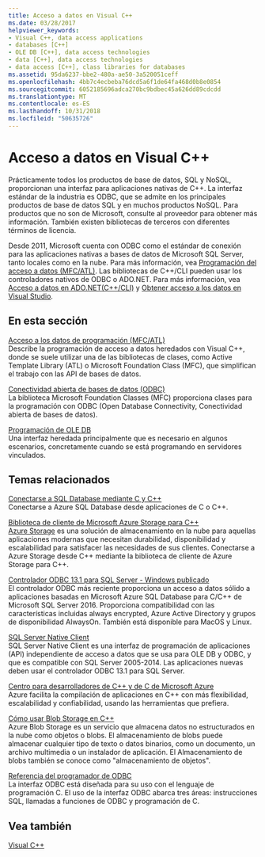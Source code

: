 ```yaml
---
title: Acceso a datos en Visual C++
ms.date: 03/28/2017
helpviewer_keywords:
- Visual C++, data access applications
- databases [C++]
- OLE DB [C++], data access technologies
- data [C++], data access technologies
- data access [C++], class libraries for databases
ms.assetid: 95da6237-bbe2-480a-ae50-3a520051ceff
ms.openlocfilehash: 4bb7c4ecbeba76dcd5a6f1de64fa468d0b8e0854
ms.sourcegitcommit: 6052185696adca270bc9bdbec45a626dd89cdcdd
ms.translationtype: MT
ms.contentlocale: es-ES
ms.lasthandoff: 10/31/2018
ms.locfileid: "50635726"
---
```

# <a name="data-access-in-visual-c"></a>Acceso a datos en Visual C++

Prácticamente todos los productos de base de datos, SQL y NoSQL, proporcionan una interfaz para aplicaciones nativas de C++. La interfaz estándar de la industria es ODBC, que se admite en los principales productos de base de datos SQL y en muchos productos NoSQL. Para productos que no son de Microsoft, consulte al proveedor para obtener más información. También existen bibliotecas de terceros con diferentes términos de licencia.

Desde 2011, Microsoft cuenta con ODBC como el estándar de conexión para las aplicaciones nativas a bases de datos de Microsoft SQL Server, tanto locales como en la nube. Para más información, vea [Programación del acceso a datos \(MFC/ATL\)](data-access-programming-mfc-atl.md). Las bibliotecas de C++/CLI pueden usar los controladores nativos de ODBC o ADO.NET. Para más información, vea [Acceso a datos en ADO.NET(C++/CLI)](/dotnet/data-access-using-adonet-cpp-cli.md) y [Obtener acceso a los datos en Visual Studio](https://docs.microsoft.com/visualstudio/data-tools/accessing-data-in-visual-studio).

## <a name="in-this-section"></a>En esta sección

[Acceso a los datos de programación (MFC/ATL)](data-access-programming-mfc-atl.md)<br/>
Describe la programación de acceso a datos heredados con Visual C++, donde se suele utilizar una de las bibliotecas de clases, como Active Template Library (ATL) o Microsoft Foundation Class (MFC), que simplifican el trabajo con las API de bases de datos.

[Conectividad abierta de bases de datos (ODBC)](odbc/open-database-connectivity-odbc.md)<br/>
La biblioteca Microsoft Foundation Classes (MFC) proporciona clases para la programación con ODBC (Open Database Connectivity, Conectividad abierta de bases de datos).

[Programación de OLE DB](oledb/ole-db-programming.md)<br/>
Una interfaz heredada principalmente que es necesario en algunos escenarios, concretamente cuando se está programando en servidores vinculados.

## <a name="related-topics"></a>Temas relacionados

[Conectarse a SQL Database mediante C y C++](/azure/sql-database/sql-database-develop-cplusplus-simple)<br/>
Conectarse a Azure SQL Database desde aplicaciones de C o C++.

[Biblioteca de cliente de Microsoft Azure Storage para C++](https://github.com/Azure/azure-storage-cpp)<br/>
[Azure Storage](/azure/storage/storage-introduction) es una solución de almacenamiento en la nube para aquellas aplicaciones modernas que necesitan durabilidad, disponibilidad y escalabilidad para satisfacer las necesidades de sus clientes. Conectarse a Azure Storage desde C++ mediante la biblioteca de cliente de Azure Storage para C++.

[Controlador ODBC 13.1 para SQL Server - Windows publicado](https://blogs.msdn.microsoft.com/sqlnativeclient/2016/08/01/announcing-the-odbc-driver-13-1-for-sql-server)<br/>
El controlador ODBC más reciente proporciona un acceso a datos sólido a aplicaciones basadas en Microsoft Azure SQL Database para C/C++ de Microsoft SQL Server 2016. Proporciona compatibilidad con las características incluidas always encrypted, Azure Active Directory y grupos de disponibilidad AlwaysOn. También está disponible para MacOS y Linux.

[SQL Server Native Client](/sql/relational-databases/native-client/sql-server-native-client-programming)<br/>
SQL Server Native Client es una interfaz de programación de aplicaciones (API) independiente de acceso a datos que se usa para OLE DB y ODBC, y que es compatible con SQL Server 2005-2014. Las aplicaciones nuevas deben usar el controlador ODBC 13.1 para SQL Server.

[Centro para desarrolladores de C++ y de C de Microsoft Azure](https://azure.microsoft.com/develop/cpp/)<br/>
Azure facilita la compilación de aplicaciones en C++ con más flexibilidad, escalabilidad y confiabilidad, usando las herramientas que prefiera.

[Cómo usar Blob Storage en C++](https://docs.microsoft.com/azure/storage/storage-c-plus-plus-how-to-use-blobs)<br/>
Azure Blob Storage es un servicio que almacena datos no estructurados en la nube como objetos o blobs. El almacenamiento de blobs puede almacenar cualquier tipo de texto o datos binarios, como un documento, un archivo multimedia o un instalador de aplicación. El Almacenamiento de blobs también se conoce como "almacenamiento de objetos".

[ Referencia del programador de ODBC](https://docs.microsoft.com/sql/odbc/reference/odbc-programmer-s-reference)<br/>
La interfaz ODBC está diseñada para su uso con el lenguaje de programación C. El uso de la interfaz ODBC abarca tres áreas: instrucciones SQL, llamadas a funciones de ODBC y programación de C.

## <a name="see-also"></a>Vea también

[Visual C++](../visual-cpp-in-visual-studio.md)
